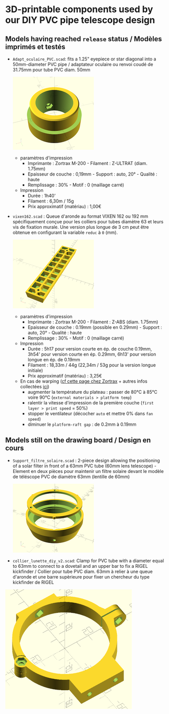 # 3D-printable components used by our DIY PVC pipe telescope design

## Models having reached `release` status / Modèles imprimés et testés

* `Adapt_oculaire_PVC.scad`: fits a 1.25" eyepiece or star diagonal into a 50mm-diameter PVC pipe / adaptateur oculaire ou renvoi coudé de 31.75mm pour tube PVC diam. 50mm

  ![](_Previews/Adapt_oculaire_PVC.png)
  
  * paramètres d'impression
      * Imprimante : Zortrax M-200 - Filament : Z-ULTRAT (diam. 1.75mm)
      * Epaisseur de couche : 0,19mm - Support : auto, 20° - Qualité : haute
      * Remplissage : 30% - Motif : 0 (maillage carré)
  * Impression
      * Durée : 1h40'
      * Filament : 6,30m / 15g
      * Prix approximatif (matériau) : 1,00€



* `vixen162.scad` : Queue d'aronde au format VIXEN 162 ou 192 mm spécifiquement conçue pour les colliers pour tubes diamètre 63 et leurs vis de fixation murale. Une version plus longue de 3 cm peut être obtenue en configurant la variable `reduc` à `0` (mm).

  ![](_Previews/vixen192.png)
  
  * paramètres d'impression
      * Imprimante : Zortrax M-200 - Filament : Z-ABS (diam. 1.75mm)
      * Epaisseur de couche : 0.19mm (possible en 0.29mm) - Support : auto, 20° - Qualité : haute
      * Remplissage : 30% - Motif : 0 (maillage carré)
  * Impression
      * Durée : 5h17 pour version courte en ép. de couche 0.19mm, 3h54' pour version courte en ép. 0.29mm, 6h13' pour version longue en ép. de 0.19mm
      * Filament : 18,33m / 44g (22,34m / 53g pour la version longue initiale)
      * Prix approximatif (matériau) : 3,25€
  * En cas de warping ([cf cette page chez Zortrax](https://support.zortrax.com/troubleshooting-warping/) + autres infos collectées [ici](https://www.wevolver.com/article/abs-print-speed))
      *  augmenter la température du plateau : passer de 80°C à 85°C voire 90°C (`external materials > platform temp`) 
      *  ralentir la vitesse d'impression de la première couche (`first layer > print speed` = 50%)
      *  stopper le ventilateur (décocher `auto` et mettre 0% dans `fan speed`) 
      *  diminuer le `platform-raft gap` : de 0.2mm à 0.19mm
      


## Models still on the drawing board / Design en cours

* `Support_filtre_solaire.scad` : 2-piece design allowing the positioning of a solar filter in front of a 63mm PVC tube (60mm lens telescope) - Element en deux pièces pour maintenir un filtre solaire devant le modèle de téléscope PVC de diamètre 63mm (lentille de 60mm)

  ![](_Previews/Support_filtre_solaire.png)

* `collier_lunette_diy_v2.scad`: Clamp for PVC tube with a diameter equal to 63mm to connect to a dovetail and an upper bar to fix a RIGEL kickfinder / Collier pour tube PVC diam. 63mm à relier à une queue d'aronde et une barre supèrieure pour fixer un chercheur du type kickfinder de RIGEL
  
![](/DIY%20PVC-based%20telescope/Collier_tube/collier_avec_rotule.PNG)